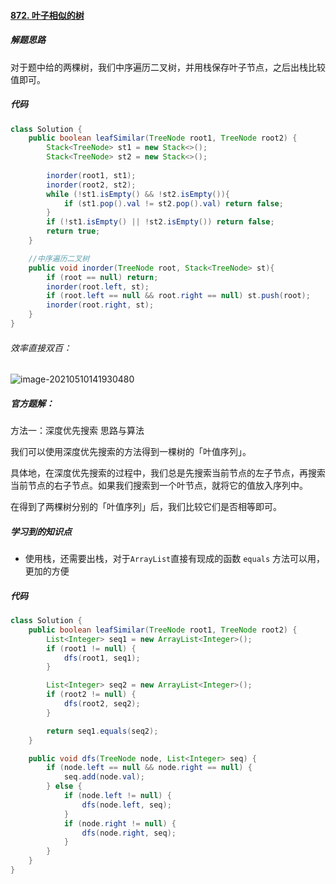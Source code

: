 

#### [872. 叶子相似的树](https://leetcode-cn.com/problems/leaf-similar-trees/)

##### 解题思路

对于题中给的两棵树，我们中序遍历二叉树，并用栈保存叶子节点，之后出栈比较值即可。

##### 代码

```java	
class Solution {
    public boolean leafSimilar(TreeNode root1, TreeNode root2) {
        Stack<TreeNode> st1 = new Stack<>();
        Stack<TreeNode> st2 = new Stack<>();
 
        inorder(root1, st1);
        inorder(root2, st2);
        while (!st1.isEmpty() && !st2.isEmpty()){
            if (st1.pop().val != st2.pop().val) return false;
        }
        if (!st1.isEmpty() || !st2.isEmpty()) return false;
        return true;
    }

    //中序遍历二叉树
    public void inorder(TreeNode root, Stack<TreeNode> st){
        if (root == null) return;
        inorder(root.left, st);
        if (root.left == null && root.right == null) st.push(root);
        inorder(root.right, st);
    }
}
```

###### 效率直接双百：

![image-20210510141930480](C:\Users\Liu\AppData\Roaming\Typora\typora-user-images\image-20210510141930480.png)





##### 官方题解：

方法一：深度优先搜索
思路与算法

我们可以使用深度优先搜索的方法得到一棵树的「叶值序列」。

具体地，在深度优先搜索的过程中，我们总是先搜索当前节点的左子节点，再搜索当前节点的右子节点。如果我们搜索到一个叶节点，就将它的值放入序列中。

在得到了两棵树分别的「叶值序列」后，我们比较它们是否相等即可。



##### 学习到的知识点

- 使用栈，还需要出栈，对于`ArrayList`直接有现成的函数 `equals` 方法可以用，更加的方便





##### 代码

```java
class Solution {
    public boolean leafSimilar(TreeNode root1, TreeNode root2) {
        List<Integer> seq1 = new ArrayList<Integer>();
        if (root1 != null) {
            dfs(root1, seq1);
        }

        List<Integer> seq2 = new ArrayList<Integer>();
        if (root2 != null) {
            dfs(root2, seq2);
        }

        return seq1.equals(seq2);
    }

    public void dfs(TreeNode node, List<Integer> seq) {
        if (node.left == null && node.right == null) {
            seq.add(node.val);
        } else {
            if (node.left != null) {
                dfs(node.left, seq);
            }
            if (node.right != null) {
                dfs(node.right, seq);
            }
        }
    }
}
```

